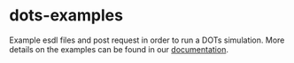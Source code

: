 # dots-examples
Example esdl files and post request in order to run a DOTs simulation. More details on the examples can be found in our [documentation](https://dots-simulation-orchestrator.readthedocs.io/en/latest/usage/examples.html).
